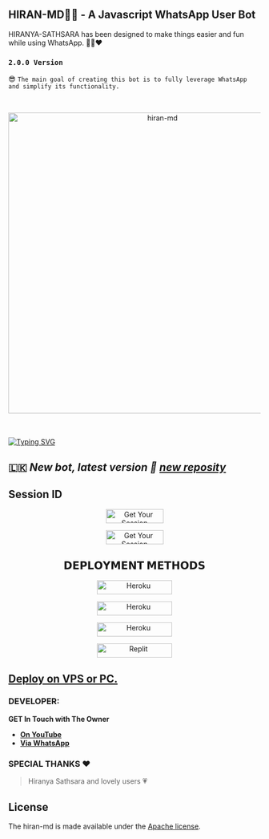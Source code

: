 ## HIRAN-MD👨‍💻 - A Javascript WhatsApp User Bot
HIRANYA-SATHSARA has been designed to make things easier and fun while using WhatsApp. 👨‍💻❤️
### `2.0.0 Version`
😎 `The main goal of creating this bot is to fully leverage WhatsApp and simplify its functionality.`

<br>
<p align="center">  
  <a href="https://files.catbox.moe/2nmi9q.png">
    <img alt="hiran-md" height="600" src="https://github.com/hiran-md/HIRAN-MD-V2/blob/79e91e6aa36c112e896c52bcd5dcad0b7c300831/my_data/hiran-md.png">
    
  
  </a>
</p>  


<br>
<br>
<a href="https://git.io/typing-svg"><img src="https://readme-typing-svg.demolab.com?font=Black+Ops+One&size=50&pause=1000&color=7600bc&center=true&width=910&height=100&lines=THANKS FOR USING +HIRAN-MD;MULTI+DEVICE+WHATSAPP+BOT;CREATED+BY+HIRANYA+SATHSARA;👨‍💻HIRAN-MD-V2👨‍💻​" alt="Typing SVG" /></a>
  </p>

## 🇱🇰 ***New bot, latest version 🎉 [new reposity](https://github.com/hiran-md/HIRAN-MD-V2)***

 ## Session ID

<p align="center">
<a href='https://shy-christy-hira-bot-f8f5eb15.koyeb.app/' target="_blank"><img alt='Get Your Session' src='https://img.shields.io/badge/-Pair Code 01-darkgreen?style=for-the-badge&logo=Whatsapp&logoColor=white'/< width=115 height=28/p></a>

<p align="center">
<a href='https://session-production-d7b5.up.railway.app/' target="_blank"><img alt='Get Your Session' src='https://img.shields.io/badge/-Pair Code 02-darkgreen?style=for-the-badge&logo=Whatsapp&logoColor=white'/< width=115 height=28/p></a>



<h2 align="center">𝗗𝗘𝗣𝗟𝗢𝗬𝗠𝗘𝗡𝗧 𝗠𝗘𝗧𝗛𝗢𝗗𝗦</h2>

<p align="center">
<a href='https://www.koyeb.com/static/images/deploy/button.svg)](https://app.koyeb.com/deploy?name=web-pair&repository=hiran-md%2FWeb-Pair&branch=main&instance_type=free&regions=was' target="_blank"><img alt='Heroku' src='https://img.shields.io/badge/-heroku ‎ deploy-blue?style=for-the-badge&logo=heroku&logoColor=white'/< width=150 height=28/p></a>

<p align="center">
<a href='https://railway.app/new' target="_blank"><img alt='Heroku' src='https://img.shields.io/badge/-railway deploy-blue?style=for-the-badge&logo=railway&logoColor=white'/< width=150 height=28/p></a>

<p align="center">
<a href='https://dashboard.render.com/web/new' target="_blank"><img alt='Heroku' src='https://img.shields.io/badge/-Render deploy-blue?style=for-the-badge&logo=render&logoColor=white'/< width=150 height=28/p></a>

<p align="center">
<a href='https://replit.com/~' target="_blank"><img alt='Replit' src='https://img.shields.io/badge/-Replit Deploy-blue?style=for-the-badge&logo=replit&logoColor=white'/< width=150 height=28/p></a>

## [Deploy on VPS or PC.](https://github.com/hiran-md/HIRAN-MD-V2/blob/main/deploy-on-vps.md)
  


### DEVELOPER:
**GET In Touch with The Owner**
- [**On YouTube**](https://www.youtube.com/@hiruwatech)
- [**Via WhatsApp**](https://wa.me/94768698018)

### SPECIAL THANKS ❤ 
> Hiranya Sathsara
> and lovely users 💗

## License

The hiran-md is made available under the [Apache license](https://github.com/Nadeenpoorna-max/NADEEN-MD/blob/main/LICENSE). 


<!--
**hiran-md/HIRAN-MD** is a ✨ _special_ ✨ repository because its `README.md` (this file) appears on your GitHub profile.

Here are some ideas to get you started:

- 🔭 I’m currently working on ...
- 🌱 I’m currently learning ...
- 👯 I’m looking to collaborate on ...
- 🤔 I’m looking for help with ...
- 💬 Ask me about ...
- 📫 How to reach me: ...
- 😄 Pronouns: ...
- ⚡ Fun fact: ...
-->
